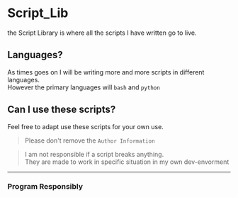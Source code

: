# Script_Lib
the Script Library is where all the scripts I have written go to live.

## Languages?

As times goes on I will be writing more and more scripts in different languages.  
However the primary languages will `bash` and `python`

## Can I use these scripts?

Feel free to adapt use these scripts for your own use.

> Please don't remove the `Author Information`

> I am not responsible if a script breaks anything.  
> They are made to work in specific situation in my own dev-envorment

---

### Program Responsibly
